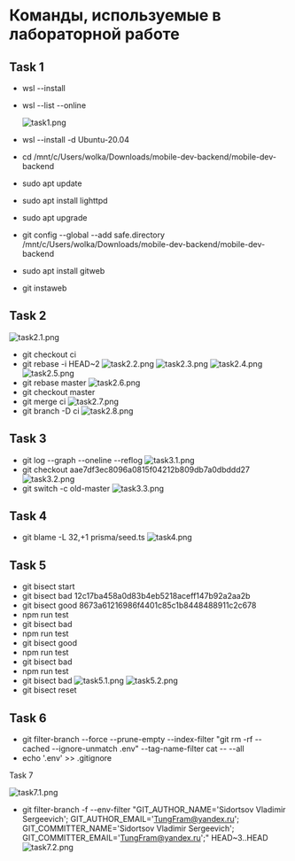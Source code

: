 # Команды, используемые в лабораторной  работе
## Task 1

+ wsl --install
+ wsl --list --online

  ![task1.png](docs/task1.png)

+ wsl --install -d Ubuntu-20.04
+ cd /mnt/c/Users/wolka/Downloads/mobile-dev-backend/mobile-dev-backend
+ sudo apt update
+ sudo apt install lighttpd
+ sudo apt upgrade
+ git config --global --add safe.directory /mnt/c/Users/wolka/Downloads/mobile-dev-backend/mobile-dev-backend
+ sudo apt install gitweb
+ git instaweb

## Task 2

![task2.1.png](docs/task2.1.png)
+ git checkout ci
+ git rebase -i HEAD~2
  ![task2.2.png](docs/task2.2.png)
  ![task2.3.png](docs/task2.3.png)
  ![task2.4.png](docs/task2.4.png)
  ![task2.5.png](docs/task2.5.png)
+ git rebase master
  ![task2.6.png](docs/task2.6.png)
+ git checkout master
+ git merge ci
  ![task2.7.png](docs/task2.7.png)
+ git branch -D ci
  ![task2.8.png](docs/task2.8.png)

## Task 3

+ git log --graph --oneline --reflog
  ![task3.1.png](docs/task3.1.png)
+ git checkout aae7df3ec8096a0815f04212b809db7a0dbddd27
  ![task3.2.png](docs/task3.2.png)
+ git switch -c old-master
  ![task3.3.png](docs/task3.3.png)

## Task 4

+ git blame -L 32,+1 prisma/seed.ts
  ![task4.png](docs/task4.png)

## Task 5

+ git bisect start
+ git bisect bad 12c17ba458a0d83b4eb5218aceff147b92a2aa2b
+ git bisect good 8673a61216986f4401c85c1b8448488911c2c678
+ npm run test
+ git bisect bad
+ npm run test 
+ git bisect good
+ npm run test 
+ git bisect bad 
+ npm run test
+ git bisect bad
  ![task5.1.png](docs/task5.1.png)
  ![task5.2.png](docs/task5.2.png)
+ git bisect reset

## Task 6

+ git filter-branch --force --prune-empty --index-filter "git rm -rf --cached --ignore-unmatch .env" --tag-name-filter cat -- --all
+ echo '.env' >> .gitignore

Task 7

  ![task7.1.png](docs/task7.1.png)
+ git filter-branch -f --env-filter "GIT_AUTHOR_NAME='Sidortsov Vladimir Sergeevich'; GIT_AUTHOR_EMAIL='TungFram@yandex.ru'; GIT_COMMITTER_NAME='Sidortsov Vladimir Sergeevich'; GIT_COMMITTER_EMAIL='TungFram@yandex.ru';" HEAD~3..HEAD
  ![task7.2.png](docs/task7.2.png)


